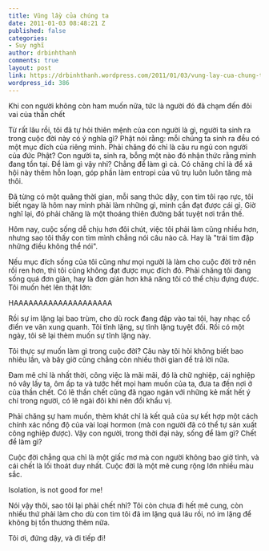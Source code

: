 ```yaml
---
title: Vũng lầy của chúng ta
date: 2011-01-03 08:48:21 Z
published: false
categories:
- Suy nghĩ
author: drbinhthanh
comments: true
layout: post
link: https://drbinhthanh.wordpress.com/2011/01/03/vung-lay-cua-chung-ta/
wordpress_id: 386
---
```


Khi con người không còn ham muốn nữa, tức là người đó đã chạm đến đôi vai của thần chết




Từ rất lâu rồi, tôi đã tự hỏi thiên mệnh của con người là gì, người ta sinh ra trong cuộc đời này có ý nghĩa gì? Phật nói rằng: mỗi chúng ta sinh ra đều có một mục đích của riêng mình. Phải chăng đó chỉ là câu ru ngủ con người của đức Phật?
Con người ta, sinh ra, bỗng một nào đó nhận thức rằng mình đang tồn tại. Để làm gì vậy nhỉ? Chẳng để làm gì cả. Có chăng chỉ là để xã hội này thêm hỗn loạn, góp phần làm entropi của vũ trụ luôn luôn tăng mà thôi.




Đã từng có một quãng thời gian, mỗi sang thức dậy, con tim tôi rạo rực, tôi biết ngay là hôm nay mình phải làm những gì, mình cần đạt được cái gì. Giờ nghĩ lại, đó phải chăng là một thoáng thiên đường bất tuyệt nơi trần thế.




Hôm nay, cuộc sống dễ chịu hơn đôi chút, việc tôi phải làm cũng nhiều hơn, nhưng sao tôi thấy con tim mình chẳng nói câu nào cả. Hay là "trái tim đập những điều không thể nói".




Nếu mục đích sống của tôi cũng như mọi người là làm cho cuộc đời trở nên rối ren hơn, thì tôi cũng không đạt được mục đích đó. Phải chăng tôi đang sống quá đơn giản, hay là đơn giản hơn khả năng tôi có thể chịu đựng được. Tôi muốn hét lên thật lớn:




HAAAAAAAAAAAAAAAAAAAA




Rồi sự im lặng lại bao trùm, cho dù rock đang đập vào tai tôi, hay nhạc cổ điển ve vãn xung quanh. Tôi tĩnh lặng, sự tĩnh lặng tuyệt đối. Rồi có một ngày, tôi sẽ lại thèm muốn sự tĩnh lặng này.




Tôi thực sự muốn làm gì trong cuộc đời? Câu này tôi hỏi không biết bao nhiêu lần, và bây giờ cũng chẳng còn nhiều thời gian để trả lời nữa.




Đam mê chỉ là nhất thời, công việc là mãi mãi, đó là chữ nghiệp, cái nghiệp nó vây lấy ta, ôm ấp ta và tước hết mọi ham muốn của ta, đưa ta đến nơi ở của thần chết. Có lẽ thần chết cũng đã ngao ngán với những kẻ mất hết ý chí trong người, có lẽ ngài đôi khi nên đổi khẩu vị.




Phải chăng sự ham muốn, thèm khát chỉ là kết quả của sự kết hợp một cách chính xác nồng độ của vài loại hormon (mà con người đã có thể tự sản xuất công nghiệp được). Vậy con người, trong thời đại này, sống để làm gì? Chết để làm gì?




Cuộc đời chẳng qua chỉ là một giấc mơ mà con người không bao giờ tỉnh, và cái chết là lối thoát duy nhất. Cuộc đời là một mê cung rộng lớn nhiều màu sắc.




Isolation, is not good for me!




Nói vậy thôi, sao tôi lại phải chết nhỉ? Tôi còn chưa đi hết mê cung, còn nhiều thứ phải làm cho dù con tim tôi đã im lặng quá lâu rồi, nó im lặng để không bị tổn thương thêm nữa.




Tôi ơi, đứng dậy, và đi tiếp đi!
